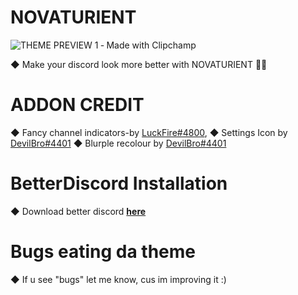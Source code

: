 # NOVATURIENT
![THEME PREVIEW 1 ‐ Made with Clipchamp](https://user-images.githubusercontent.com/84565593/134128065-ff85c983-575f-4a1d-afcf-fd69786b55a6.gif)

◆ Make your discord look more better with NOVATURIENT 🤪🔥
# ADDON CREDIT
◆ Fancy channel indicators-by [LuckFire#4800](https://github.com/LuckFire),
◆ Settings Icon by [DevilBro#4401](https://github.com/mwittrien)
◆ Blurple recolour by [DevilBro#4401](https://github.com/mwittrien)
# BetterDiscord Installation
◆ Download better discord [**here**](https://betterdiscord.app/)
# Bugs eating da theme
◆ If u see "bugs" let me know, cus im improving it :)
